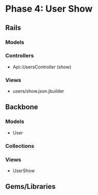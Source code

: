 # Phase 4: User Show

## Rails
### Models

### Controllers
* Api::UsersController (show)

### Views
* users/show.json.jbuilder

## Backbone
### Models
* User

### Collections

### Views
* UserShow

## Gems/Libraries
